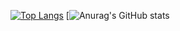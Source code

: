 [![Top Langs](https://github-readme-stats.vercel.app/api/top-langs/?username=ItoSeiy&layout=compact&theme=dark)](https://github.com/anuraghazra/github-readme-stats)
[![Anurag's GitHub stats](https://github-readme-stats.vercel.app/api?username=ItoSeiy)
